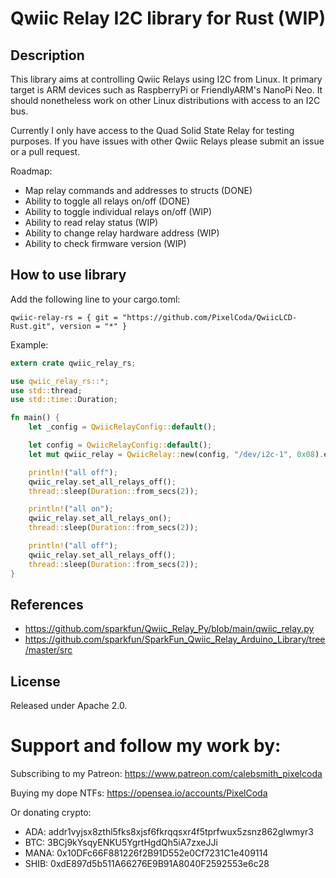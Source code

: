 # Qwiic Relay I2C library for Rust (WIP)

## Description

This library aims at controlling Qwiic Relays using I2C from Linux. It
primary target is ARM devices such as RaspberryPi or FriendlyARM's NanoPi Neo.
It should nonetheless work on other Linux distributions with access to an I2C
bus.

Currently I only have access to the Quad Solid State Relay for testing purposes. If you have issues with other Qwiic Relays please submit an issue or a pull request.

Roadmap:
* Map relay commands and addresses to structs (DONE)
* Ability to toggle all relays on/off (DONE)
* Ability to toggle individual relays on/off (WIP)
* Ability to read relay status (WIP)
* Ability to change relay hardware address (WIP)
* Ability to check firmware version (WIP)

## How to use library

Add the following line to your cargo.toml:
```
qwiic-relay-rs = { git = "https://github.com/PixelCoda/QwiicLCD-Rust.git", version = "*" }
```

Example:
```rust
extern crate qwiic_relay_rs;

use qwiic_relay_rs::*;
use std::thread;
use std::time::Duration;

fn main() {
    let _config = QwiicRelayConfig::default();

    let config = QwiicRelayConfig::default();
    let mut qwiic_relay = QwiicRelay::new(config, "/dev/i2c-1", 0x08).expect("Could not init device");

    println!("all off");
    qwiic_relay.set_all_relays_off();
    thread::sleep(Duration::from_secs(2));

    println!("all on");
    qwiic_relay.set_all_relays_on();
    thread::sleep(Duration::from_secs(2));

    println!("all off");
    qwiic_relay.set_all_relays_off();
    thread::sleep(Duration::from_secs(2));
}
```

## References

* https://github.com/sparkfun/Qwiic_Relay_Py/blob/main/qwiic_relay.py
* https://github.com/sparkfun/SparkFun_Qwiic_Relay_Arduino_Library/tree/master/src

## License

Released under Apache 2.0.

# Support and follow my work by:

Subscribing to my Patreon:
https://www.patreon.com/calebsmith_pixelcoda

Buying my dope NTFs:
https://opensea.io/accounts/PixelCoda

Or donating crypto:
 * ADA:    addr1vyjsx8zthl5fks8xjsf6fkrqqsxr4f5tprfwux5zsnz862glwmyr3
 * BTC:    3BCj9kYsqyENKU5YgrtHgdQh5iA7zxeJJi
 * MANA:   0x10DFc66F881226f2B91D552e0Cf7231C1e409114
 * SHIB:   0xdE897d5b511A66276E9B91A8040F2592553e6c28


